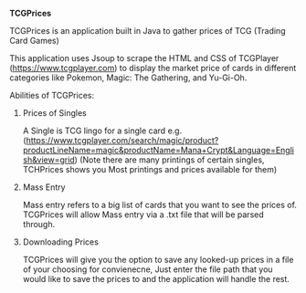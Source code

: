 **TCGPrices**

TCGPrices is an application built in Java to gather prices of TCG (Trading Card Games)

This application uses Jsoup to scrape the HTML and CSS of TCGPlayer (https://www.tcgplayer.com) to display
the market price of cards in different categories like Pokemon, Magic: The Gathering, and Yu-Gi-Oh.

Abilities of TCGPrices:

1) Prices of Singles

   A Single is TCG lingo for a single card
   e.g.(https://www.tcgplayer.com/search/magic/product?productLineName=magic&productName=Mana+Crypt&Language=English&view=grid)
   (Note there are many printings of certain singles, TCHPrices shows you Most printings and prices available for them)

2) Mass Entry

   Mass entry refers to a big list of cards that you want to see the prices of. TCGPrices will allow Mass entry via
   a .txt file that will be parsed through.


3) Downloading Prices

      TCGPrices will give you the option to save any looked-up prices in a file of your choosing for convienecne, Just enter
      the file path that you would like to save the prices to and the application will handle the rest.


  



  
